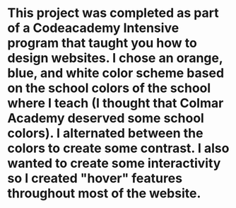 # This project was completed as part of a Codeacademy Intensive program that taught you how to design websites. I chose an orange, blue, and white color scheme based on the school colors of the school where I teach (I thought that Colmar Academy deserved some school colors). I alternated between the colors to create some contrast. I also wanted to create some interactivity so I created "hover" features throughout most of the website.

